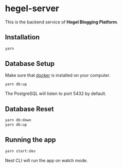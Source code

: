 # hegel-server

This is the backend service of **Hegel Blogging Platform**.

## Installation

```bash
yarn
```

## Database Setup

Make sure that [docker](https://www.docker.com/get-started) is installed on your computer.

```bash
yarn db:up
```

The PostgreSQL will listen to port 5432 by default.

## Database Reset

```bash
yarn db:down
yarn db:up
```

## Running the app

```bash
yarn start:dev
```

Nest CLI will run the app on watch mode.

